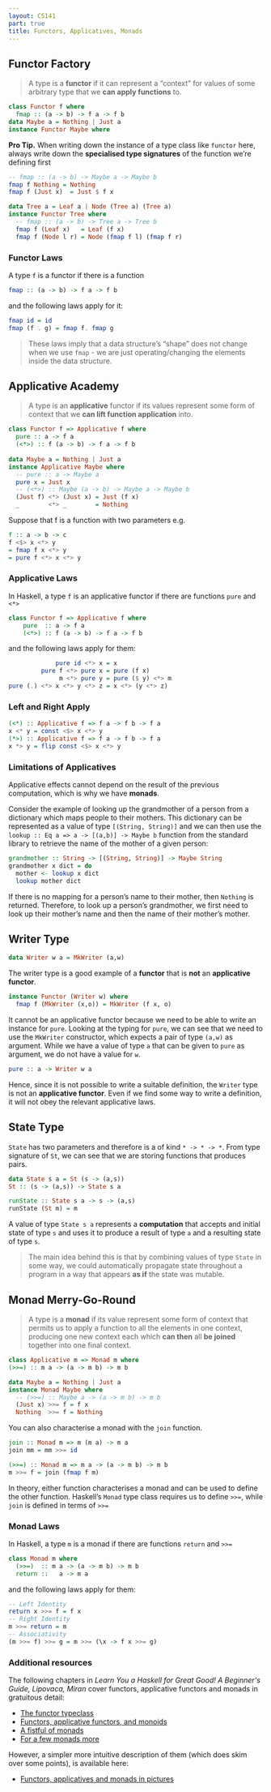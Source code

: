 ```yaml
---
layout: CS141
part: true
title: Functors, Applicatives, Monads
---
```


## Functor Factory

> A type is a **functor** if it can represent a “context” for values of some arbitrary type that we **can apply functions** to.

```haskell
class Functor f where
  fmap :: (a -> b) -> f a -> f b
data Maybe a = Nothing | Just a
instance Functor Maybe where
```

**Pro Tip.** When writing down the instance of a type class like `functor` here, always write down the **specialised type signatures** of the function we’re defining first 

```haskell 
-- fmap :: (a -> b) -> Maybe a -> Maybe b
fmap f Nothing = Nothing
fmap f (Just x)  = Just $ f x
```

```haskell
data Tree a = Leaf a | Node (Tree a) (Tree a)
instance Functor Tree where 
  -- fmap :: (a -> b) -> Tree a -> Tree b
  fmap f (Leaf x)   = Leaf (f x)
  fmap f (Node l r) = Node (fmap f l) (fmap f r)
```

### Functor Laws

A type `f` is a functor if there is a function

```haskell
fmap :: (a -> b) -> f a -> f b
```

and the following laws apply for it:

 ```haskell
fmap id = id
fmap (f . g) = fmap f. fmap g
 ```

> These laws imply that a data structure’s “shape” does not change when we use `fmap` - we are just operating/changing the elements inside the data structure.

##  Applicative Academy

> A type is an **applicative** functor if its values represent some form of context that we **can lift function application** into.

```haskell
class Functor f => Applicative f where
  pure :: a -> f a
  (<*>) :: f (a -> b) -> f a -> f b
  
data Maybe a = Nothing | Just a
instance Applicative Maybe where
  -- pure :: a -> Maybe a
  pure x = Just x
  -- (<*>) :: Maybe (a -> b) -> Maybe a -> Maybe b
  (Just f) <*> (Just x) = Just (f x)
  _        <*> _        = Nothing
```

Suppose that f is a function with two parameters e.g.

```haskell
f :: a -> b -> c
f <$> x <*> y
= fmap f x <*> y
= pure f <*> x <*> y
```

### Applicative Laws

In Haskell, a type `f` is an applicative functor if there are functions `pure` and `<*>`

```haskell
class Functor f => Applicative f where
	pure  :: a -> f a
	(<*>) :: f (a -> b) -> f a -> f b
```

and the following laws apply for them:

```haskell
             pure id <*> x = x
         pure f <*> pure x = pure (f x)
              m <*> pure y = pure ($ y) <*> m
pure (.) <*> x <*> y <*> z = x <*> (y <*> z)
```

### Left and Right Apply

```haskell
(<*) :: Applicative f => f a -> f b -> f a
x <* y = const <$> x <*> y
(*>) :: Applicative f => f a -> f b -> f a
x *> y = flip const <$> x <*> y
```

### Limitations of Applicatives

Applicative effects cannot depend on the result of the previous computation, which is why we have **monads**.

Consider the example of looking up the grandmother of a person from a dictionary which maps people to their mothers. This dictionary can be represented as a value of type `[(String, String)]` and we can then use the `lookup :: Eq a => a -> [(a,b)] -> Maybe b` function from the standard library to retrieve the name of the mother of a given person:

```haskell
grandmother :: String -> [(String, String)] -> Maybe String
grandmother x dict = do
  mother <- lookup x dict
  lookup mother dict
```

If there is no mapping for a person’s name to their mother, then `Nothing` is returned. Therefore, to look up a person’s grandmother, we first need to look up their mother’s name and then the name of their mother’s mother.

## Writer Type

```haskell
data Writer w a = MkWriter (a,w)
```

The writer type is a good example of a **functor** that is **not** an **applicative functor**. 

```haskell
instance Functor (Writer w) where
  fmap f (MkWriter (x,o)) = MkWriter (f x, o)
```

It cannot be an applicative functor because we need to be able to write an instance for `pure`. Looking at the typing for `pure`, we can see that we need to use the `MkWriter` constructor, which expects a pair of type `(a,w)` as argument. While we have a value of type `a` that can be given to `pure` as argument, we do not have a value for `w`. 

```haskell
pure :: a -> Writer w a
```

Hence, since it is not possible to write a suitable definition, the `Writer` type is not an **applicative functor**. Even if we find some way to write a definition, it will not obey the relevant applicative laws.

## State Type

`State` has two parameters and therefore is a of kind `* -> * -> *`. From type signature of `St`, we can see that we are storing functions that produces pairs. 

```haskell
data State s a = St (s -> (a,s))
St :: (s -> (a,s)) -> State s a

runState :: State s a -> s -> (a,s)
runState (St m) = m
```

A value of type `State s a` represents a **computation** that accepts and initial state of type `s` and uses it to produce a result of type `a` and a resulting state of type `s`. 

> The main idea behind this is that by combining values of type `State` in some way, we could automatically propagate state throughout a program in a way that appears **as if** the state was mutable.

## Monad Merry-Go-Round

> A type is a **monad** if its value represent some form of context that permits us to apply a function to all the elements in one context, producing one new context each which **can then** all **be joined** together into one final context.

```haskell
class Applicative m => Monad m where
(>>=) :: m a -> (a -> m b) -> m b

data Maybe a = Nothing | Just a
instance Monad Maybe where 
  -- (>>=) :: Maybe a -> (a -> m b) -> m b
  (Just x) >>= f = f x
  Nothing  >>= f = Nothing
```

You can also characterise a monad with the `join` function.

```haskell
join :: Monad m => m (m a) -> m a
join mm = mm >>= id

(>>=) :: Monad m => m a -> (a -> m b) -> m b
m >>= f = join (fmap f m)
```

In theory, either function characterises a monad and can be used to define the other function. Haskell’s `Monad` type class requires us to define `>>=`, while `join` is defined in terms of `>>=`

### Monad Laws

In Haskell, a type `m` is a monad if there are functions `return` and `>>=`

```haskell
class Monad m where
  (>>=)  :: m a -> (a -> m b) -> m b
  return ::   a -> m a
```

and the following laws apply for them:

```haskell
-- Left Identity
return x >>= f = f x
-- Right Identity
m >>= return = m
-- Associativity
(m >>= f) >>= g = m >>= (\x -> f x >>= g)
```

### Additional resources

The following chapters in *Learn You a Haskell for Great Good! A Beginner's Guide, Lipovaca, Miran* cover functors, applicative functors and monads in gratuitous detail:

- [The functor typeclass](http://learnyouahaskell.com/making-our-own-types-and-typeclasses#the-functor-typeclass)
- [Functors, applicative functors, and monoids](http://learnyouahaskell.com/functors-applicative-functors-and-monoids)
- [A fistful of monads](http://learnyouahaskell.com/a-fistful-of-monads)
- [For a few monads more](http://learnyouahaskell.com/for-a-few-monads-more)

However, a simpler more intuitive description of them (which does skim over some points), is available here:

- [Functors, applicatives and monads in pictures](https://adit.io/posts/2013-04-17-functors,_applicatives,_and_monads_in_pictures.html)
